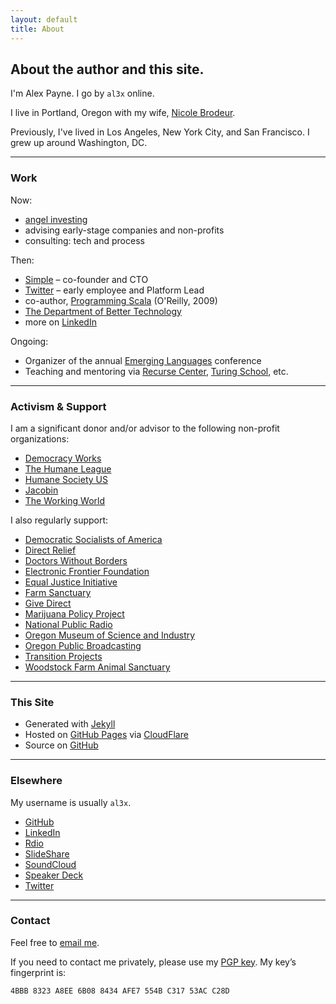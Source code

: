 ```yaml
---
layout: default
title: About
---
```


<h2 class="intro">About the author and this site.</h2>

I'm Alex Payne. I go by `al3x` online.

I live in Portland, Oregon with my wife, [Nicole Brodeur](http://nicoleabrodeur.com).

Previously, I've lived in Los Angeles, New York City, and San Francisco. I grew up around Washington, DC.

- - -

### Work

Now:

* [angel investing](https://angel.co/al3xpayne)
* advising early-stage companies and non-profits
* consulting: tech and process

Then:

* [Simple](https://www.simple.com/) – co-founder and CTO
* [Twitter](https://twitter.com/) – early employee and Platform Lead
* co-author, [Programming Scala](http://oreilly.com/catalog/9780596155964) (O'Reilly, 2009)
* [The Department of Better Technology](http://dobt.co/)
* more on [LinkedIn](https://www.linkedin.com/in/alexanderpayne)

Ongoing:

* Organizer of the annual [Emerging Languages](http://emerginglangs.com/) conference
* Teaching and mentoring via [Recurse Center](https://www.recurse.com/), [Turing School](http://turing.io/), etc.

- - -

### Activism & Support

I am a significant donor and/or advisor to the following non-profit organizations:

* [Democracy Works](http://www.democracy.works/)
* [The Humane League](http://www.thehumaneleague.com/)
* [Humane Society US](http://www.humanesociety.org/)
* [Jacobin](https://www.jacobinmag.com/)
* [The Working World](http://www.theworkingworld.org/)

I also regularly support:

* [Democratic Socialists of America](http://www.dsausa.org/)
* [Direct Relief](http://www.directrelief.org/)
* [Doctors Without Borders](http://www.doctorswithoutborders.org/)
* [Electronic Frontier Foundation](https://www.eff.org/)
* [Equal Justice Initiative](http://www.eji.org/)
* [Farm Sanctuary](http://www.farmsanctuary.org/)
* [Give Direct](https://www.givedirect.org/)
* [Marijuana Policy Project](http://www.mpp.org/)
* [National Public Radio](http://www.npr.org/)
* [Oregon Museum of Science and Industry](https://www.omsi.edu/)
* [Oregon Public Broadcasting](http://www.opb.org/)
* [Transition Projects](http://www.tprojects.org/)
* [Woodstock Farm Animal Sanctuary](http://woodstocksanctuary.org/)

- - -

### This Site

* Generated with [Jekyll](http://jekyllrb.com/)
* Hosted on [GitHub Pages](https://pages.github.com/) via [CloudFlare](https://www.cloudflare.com/)
* Source on [GitHub](https://github.com/al3x/al3x.net)

- - -

### Elsewhere

My username is usually `al3x`.

* [GitHub](https://github.com/al3x)
* [LinkedIn](https://www.linkedin.com/in/alexanderpayne)
* [Rdio](http://www.rdio.com/people/al3x/)
* [SlideShare](http://www.slideshare.net/al3x/slideshows)
* [SoundCloud](https://soundcloud.com/al3xpayne)
* [Speaker Deck](https://speakerdeck.com/al3x)
* [Twitter](https://twitter.com/al3x)

- - -

### Contact

Feel free to [email me](mailto:al3x@al3x.net).

If you need to contact me privately, please use my [PGP key](/al3x.asc). My key’s fingerprint is:

    4BBB 8323 A8EE 6B08 8434 AFE7 554B C317 53AC C28D
